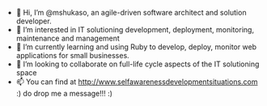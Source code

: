 - 👋 Hi, I’m @mshukaso, an agile-driven software architect and solution developer.
- 👀 I’m interested in IT solutioning development, deployment, monitoring, maintenance and management
- 🌱 I’m currently learning and using Ruby to develop, deploy, monitor web applications for small businesses.
- 💞️ I’m looking to collaborate on full-life cycle aspects of the IT solutioning space
- 📫 You can find at http://www.selfawarenessdevelopmentsituations.com :) do drop me a message!!! :)

<!---
mshukaso/mshukaso is a ✨ special ✨ repository because its `README.md` (this file) appears on your GitHub profile.
You can click the Preview link to take a look at your changes.
--->
